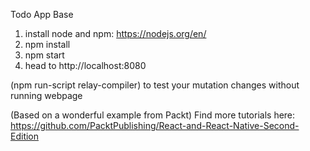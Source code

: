 Todo App Base

1. install node and npm: https://nodejs.org/en/
2. npm install
3. npm start
4. head to http://localhost:8080

(npm run-script relay-compiler) to test your mutation changes without running webpage

(Based on a wonderful example from Packt)
Find more tutorials here: https://github.com/PacktPublishing/React-and-React-Native-Second-Edition
